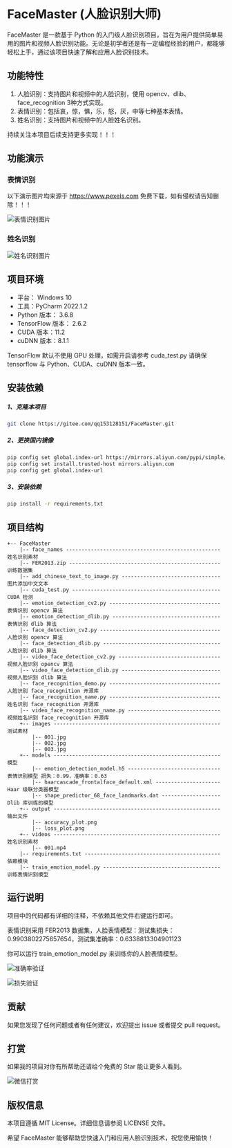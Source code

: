 # FaceMaster (人脸识别大师)

FaceMaster 是一款基于 Python 的入门级人脸识别项目，旨在为用户提供简单易用的图片和视频人脸识别功能。无论是初学者还是有一定编程经验的用户，都能够轻松上手，通过该项目快速了解和应用人脸识别技术。

## 功能特性

1. 人脸识别：支持图片和视频中的人脸识别，使用 opencv、dlib、face_recognition 3种方式实现。
2. 表情识别：包括哀，惊，惧，乐，怒，厌，中等七种基本表情。
3. 姓名识别：支持图片和视频中的人脸姓名识别。

持续关注本项目后续支持更多实现！！！

## 功能演示

### 表情识别

以下演示图片均来源于 https://www.pexels.com 免费下载，如有侵权请告知删除！！！

![表情识别图片](https://gitee.com/qq153128151/FaceMaster/raw/master/output/002.jpg)

### 姓名识别

![姓名识别图片](https://gitee.com/qq153128151/FaceMaster/raw/master/output/004.jpg)

## 项目环境

- 平台： Windows 10
- 工具：PyCharm 2022.1.2
- Python 版本： 3.6.8
- TensorFlow 版本： 2.6.2
- CUDA 版本：11.2
- cuDNN 版本：8.1.1

TensorFlow 默认不使用 GPU 处理，如需开启请参考 cuda_test.py 请确保 tensorflow 与 Python、CUDA、cuDNN 版本一致。

## 安装依赖

##### 1、克隆本项目

```bash
git clone https://gitee.com/qq153128151/FaceMaster.git
```

##### 2、更换国内镜像

```bash
pip config set global.index-url https://mirrors.aliyun.com/pypi/simple/
pip config set install.trusted-host mirrors.aliyun.com
pip config get global.index-url
```

##### 3、安装依赖

```bash
pip install -r requirements.txt
```

## 项目结构

```
+-- FaceMaster
    |-- face_names -------------------------------------------------- 姓名识别素材
    |-- FER2013.zip ------------------------------------------------- 训练数据集
    |-- add_chinese_text_to_image.py -------------------------------- 图片添加中文文本
    |-- cuda_test.py ------------------------------------------------ CUDA 检测
    |-- emotion_detection_cv2.py ------------------------------------ 表情识别 opencv 算法
    |-- emotion_detection_dlib.py ----------------------------------- 表情识别 dlib 算法
    |-- face_detection_cv2.py --------------------------------------- 人脸识别 opencv 算法
    |-- face_detection_dlib.py -------------------------------------- 人脸识别 dlib 算法
    |-- video_face_detection_cv2.py --------------------------------- 视频人脸识别 opencv 算法
    |-- video_face_detection_dlib.py -------------------------------- 视频人脸识别 dlib 算法
    |-- face_recognition_demo.py ------------------------------------ 人脸识别 face_recognition 开源库
    |-- face_recognition_name.py ------------------------------------ 姓名识别 face_recognition 开源库
    |-- video_face_recognition_name.py ------------------------------ 视频姓名识别 face_recognition 开源库
    +-- images ------------------------------------------------------ 测试素材
        |-- 001.jpg
        |-- 002.jpg
        |-- 003.jpg
    +-- models ------------------------------------------------------ 模型
        |-- emotion_detection_model.h5 ------------------------------ 表情识别模型 损失：0.99，准确率：0.63
        |-- haarcascade_frontalface_default.xml --------------------- Haar 级联分类器模型
        |-- shape_predictor_68_face_landmarks.dat ------------------- Dlib 库训练的模型
    +-- output ------------------------------------------------------ 输出文件
        |-- accuracy_plot.png
        |-- loss_plot.png
    +-- videos ------------------------------------------------------ 姓名识别素材
        |-- 001.mp4
    |-- requirements.txt -------------------------------------------- 依赖模块
    |-- train_emotion_model.py -------------------------------------- 训练表情识别模型
```

## 运行说明

项目中的代码都有详细的注释，不依赖其他文件右键运行即可。

表情识别采用 FER2013 数据集，人脸表情模型：测试集损失：0.9903802275657654，测试集准确率：0.6338813304901123

你可以运行 train_emotion_model.py 来训练你的人脸表情模型。

![准确率验证](https://gitee.com/qq153128151/FaceMaster/raw/master/output/accuracy_plot.png)

![损失验证](https://gitee.com/qq153128151/FaceMaster/raw/master/output/loss_plot.png)

## 贡献

如果您发现了任何问题或者有任何建议，欢迎提出 issue 或者提交 pull request。

## 打赏

如果我的项目对你有所帮助还请给个免费的 Star 能让更多人看到。

![微信打赏](https://gitee.com/qq153128151/FaceMaster/raw/master/images/wx.png)

## 版权信息

本项目遵循 MIT License。详细信息请参阅 LICENSE 文件。

希望 FaceMaster 能够帮助您快速入门和应用人脸识别技术，祝您使用愉快！

